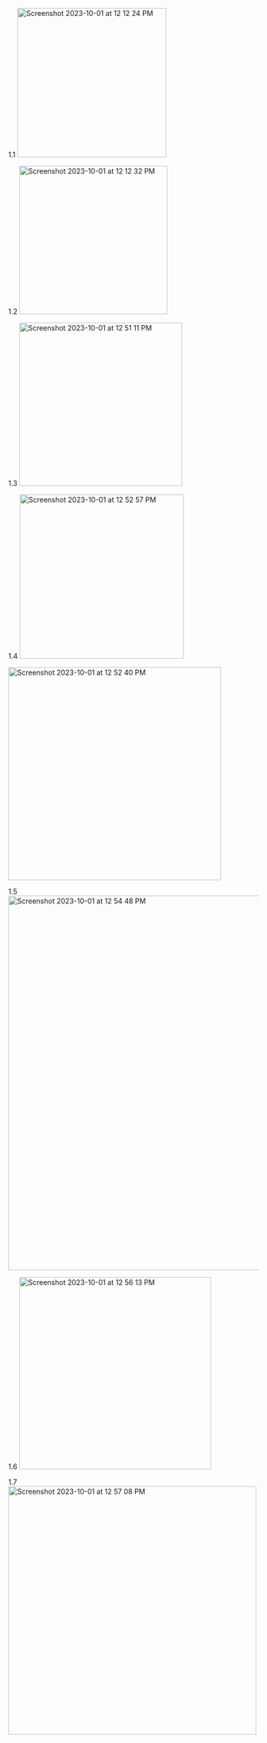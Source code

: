 1.1
<img width="300" alt="Screenshot 2023-10-01 at 12 12 24 PM" src="https://github.com/Parth1820/MAD_Practical-1_21012011155/assets/139493808/01d50d04-4a67-4a0a-b554-f025a98a5ec3">
 
1.2
<img width="298" alt="Screenshot 2023-10-01 at 12 12 32 PM" src="https://github.com/Parth1820/MAD_Practical-1_21012011155/assets/139493808/2fded326-970e-4dd1-94fd-a21a1ec634bc">

1.3
 <img width="328" alt="Screenshot 2023-10-01 at 12 51 11 PM" src="https://github.com/Parth1820/MAD_Practical-1_21012011155/assets/139493808/6a248ab8-b3ef-438a-9b25-0f490f99c57b">
 
 1.4
 <img width="330" alt="Screenshot 2023-10-01 at 12 52 57 PM" src="https://github.com/Parth1820/MAD_Practical-1_21012011155/assets/139493808/a86a52b1-2d86-4ecc-a1f6-03bc514f5a70">
 
  <img width="428" alt="Screenshot 2023-10-01 at 12 52 40 PM" src="https://github.com/Parth1820/MAD_Practical-1_21012011155/assets/139493808/1bbcb268-d27e-4d86-8a17-59e866cab99c">

  1.5
 <img width="752" alt="Screenshot 2023-10-01 at 12 54 48 PM" src="https://github.com/Parth1820/MAD_Practical-1_21012011155/assets/139493808/54e5a3ac-6474-4999-8d97-b95df6ac00d3">
 
 1.6
 <img width="386" alt="Screenshot 2023-10-01 at 12 56 13 PM" src="https://github.com/Parth1820/MAD_Practical-1_21012011155/assets/139493808/ef95af79-74d9-4482-942d-8e396b437745">
 
1.7
<img width="499" alt="Screenshot 2023-10-01 at 12 57 08 PM" src="https://github.com/Parth1820/MAD_Practical-1_21012011155/assets/139493808/9a69f85c-f8b9-4573-a781-95991219207c">
